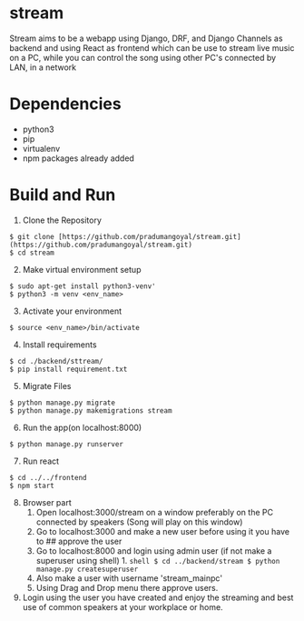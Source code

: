 # stream

Stream aims to be a webapp using Django, DRF, and Django Channels as backend and using React as frontend which can be use to stream live music on a PC, while you can control the song using other PC's connected by LAN, in a network

# Dependencies

* python3
* pip
* virtualenv
* npm packages already added

# Build and Run

1. Clone the Repository
```shell
$ git clone [https://github.com/pradumangoyal/stream.git](https://github.com/pradumangoyal/stream.git)
$ cd stream
```
2. Make virtual environment setup
```shell
$ sudo apt-get install python3-venv'
$ python3 -m venv <env_name>
```
3. Activate your environment
```shell
$ source <env_name>/bin/activate
```
4. Install requirements
```shell
$ cd ./backend/sttream/
$ pip install requirement.txt
```
5. Migrate Files
```shell
$ python manage.py migrate
$ python manage.py makemigrations stream
```
6. Run the app(on localhost:8000)
```shell
$ python manage.py runserver
```
7. Run react
```shell
$ cd ../../frontend
$ npm start
```
8. Browser part
    1. Open localhost:3000/stream on a window preferably on the PC connected by speakers (Song will play on this window)
    2. Go to localhost:3000 and make a new user before using it you have to ## approve the user
      1. Go to localhost:8000 and login using admin user (if not make a superuser using shell)
        1. ```shell
        $ cd ../backend/stream
        $ python manage.py createsuperuser
        ```
      2. Also make a user with username 'stream_mainpc'
    3. Using Drag and Drop menu there approve users.
 3. Login using the user you have created and enjoy the streaming and best use of common speakers at your workplace or home.
